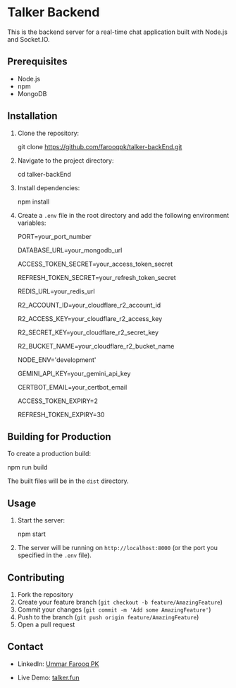 # Talker Backend

This is the backend server for a real-time chat application built with Node.js and Socket.IO.

## Prerequisites

- Node.js
- npm
- MongoDB

## Installation

1. Clone the repository:
   
      git clone https://github.com/farooqpk/talker-backEnd.git
   

2. Navigate to the project directory:
   
      cd talker-backEnd
   

3. Install dependencies:
   
      npm install
   

4. Create a `.env` file in the root directory and add the following environment variables:
   
      PORT=your_port_number

      DATABASE_URL=your_mongodb_url

      ACCESS_TOKEN_SECRET=your_access_token_secret

      REFRESH_TOKEN_SECRET=your_refresh_token_secret

      REDIS_URL=your_redis_url

      R2_ACCOUNT_ID=your_cloudflare_r2_account_id

      R2_ACCESS_KEY=your_cloudflare_r2_access_key

      R2_SECRET_KEY=your_cloudflare_r2_secret_key

      R2_BUCKET_NAME=your_cloudflare_r2_bucket_name

      NODE_ENV='development'

      GEMINI_API_KEY=your_gemini_api_key

      CERTBOT_EMAIL=your_certbot_email

      ACCESS_TOKEN_EXPIRY=2
      
      REFRESH_TOKEN_EXPIRY=30
   

## Building for Production

To create a production build:

npm run build

The built files will be in the `dist` directory.

## Usage

1. Start the server:
   
      npm start
   

2. The server will be running on `http://localhost:8000` (or the port you specified in the `.env` file).

## Contributing

1. Fork the repository
2. Create your feature branch (`git checkout -b feature/AmazingFeature`)
3. Commit your changes (`git commit -m 'Add some AmazingFeature'`)
4. Push to the branch (`git push origin feature/AmazingFeature`)
5. Open a pull request

## Contact

- LinkedIn: [Ummar Farooq PK](https://linkedin.com/in/ummarfarooq-pk)

- Live Demo: [talker.fun](https://talker.fun)
